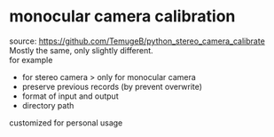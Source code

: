 <h1>monocular camera calibration</h1>

source: https://github.com/TemugeB/python_stereo_camera_calibrate  
Mostly the same, only slightly different.  
for example 
- for stereo camera > only for monocular camera
- preserve previous records (by prevent overwrite)
- format of input and output
- directory path

customized for personal usage